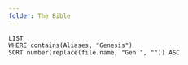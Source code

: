 ```yaml
---
folder: The Bible
---
```


```dataview
LIST 
WHERE contains(Aliases, "Genesis")
SORT number(replace(file.name, "Gen ", "")) ASC
```
 
